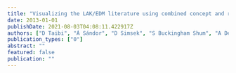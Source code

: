 ```yaml
---
title: "Visualizing the LAK/EDM literature using combined concept and rhetorical sentence extraction"
date: 2013-01-01
publishDate: 2021-08-03T04:08:11.422917Z
authors: ["D Taibi", "Á Sándor", "D Simsek", "S Buckingham Shum", "A De Liddo", " ..."]
publication_types: ["0"]
abstract: ""
featured: false
publication: ""
---
```


